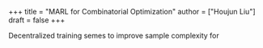 +++
title = "MARL for Combinatorial Optimization"
author = ["Houjun Liu"]
draft = false
+++

Decentralized training semes to improve sample complexity for
